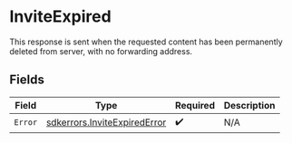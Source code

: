 # InviteExpired

This response is sent when the requested content has been permanently deleted from server, with no forwarding address.


## Fields

| Field                                                                        | Type                                                                         | Required                                                                     | Description                                                                  |
| ---------------------------------------------------------------------------- | ---------------------------------------------------------------------------- | ---------------------------------------------------------------------------- | ---------------------------------------------------------------------------- |
| `Error`                                                                      | [sdkerrors.InviteExpiredError](../../models/sdkerrors/inviteexpirederror.md) | :heavy_check_mark:                                                           | N/A                                                                          |